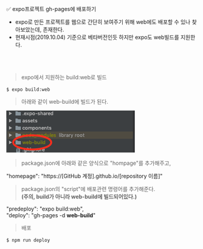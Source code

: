 ✅ expo프로젝트 gh-pages에 배포하기
* expo로 만든 프로젝트를 웹으로 간단히 보여주기 위해 web에도 배포할 수 있나 찾아보았는데, 존재한다.
* 현재시점(2019.10.04) 기준으로 베타버전인듯 하지만 expo도 web빌드를 지원한다.
<br><br><br><br>
> expo에서 지원하는 build:web로 빌드
````
$ expo build:web
````

> 아래와 같이 web-build에 빌드가 된다.

![web-build](../../resources/web-build.png)

> package.json에 아래와 같은 양식으로 "hompage"를 추가해주고,

"homepage": "https://[GitHub 계정].github.io/[repository 이름]"

> package.json의 "script"에 배포관련 명령어를 추가해준다. <br><b>(주의, build가 아니라 web-build에 빌드되어있다.)</b>

"predeploy": "expo build:web",<br>
"deploy": "gh-pages -d <b>web-build</b>"

> 배포

````javascript
$ npm run deploy
````
